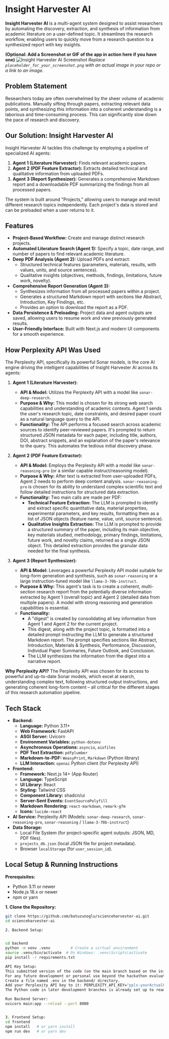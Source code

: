 # Insight Harvester AI 

**Insight Harvester AI** is a multi-agent system designed to assist researchers by automating the discovery, extraction, and synthesis of information from academic literature on a user-defined topic. It streamlines the research workflow, enabling users to quickly move from a research question to a synthesized report with key insights.

**(Optional: Add a Screenshot or GIF of the app in action here if you have one)**
![Insight Harvester AI Screenshot](<img width="1360" alt="image" src="https://github.com/user-attachments/assets/f5d42cc2-c6ad-4cb5-81de-86fe326cacc0" />
) 
*Replace `placeholder_for_your_screenshot.png` with an actual image in your repo or a link to an image.*

## Problem Statement

Researchers today are often overwhelmed by the sheer volume of academic publications. Manually sifting through papers, extracting relevant data points, and synthesizing this information into a coherent understanding is a laborious and time-consuming process. This can significantly slow down the pace of research and discovery.

## Our Solution: Insight Harvester AI

Insight Harvester AI tackles this challenge by employing a pipeline of specialized AI agents:

1.  **Agent 1 (Literature Harvester):** Finds relevant academic papers.
2.  **Agent 2 (PDF Feature Extractor):** Extracts detailed technical and qualitative information from uploaded PDFs.
3.  **Agent 3 (Report Synthesizer):** Generates a comprehensive Markdown report and a downloadable PDF summarizing the findings from all processed papers.

The system is built around "Projects," allowing users to manage and revisit different research topics independently. Each project's data is stored and can be preloaded when a user returns to it.

## Features

*   **Project-Based Workflow:** Create and manage distinct research projects.
*   **Automated Literature Search (Agent 1):** Specify a topic, date range, and number of papers to find relevant academic literature.
*   **Deep PDF Analysis (Agent 2):** Upload PDFs and extract:
    *   Structured technical features (parameters, materials, results, with values, units, and source sentences).
    *   Qualitative insights (objectives, methods, findings, limitations, future work, novelty).
*   **Comprehensive Report Generation (Agent 3):**
    *   Synthesizes information from all processed papers within a project.
    *   Generates a structured Markdown report with sections like Abstract, Introduction, Key Findings, etc.
    *   Provides an option to download the report as a PDF.
*   **Data Persistence & Preloading:** Project data and agent outputs are saved, allowing users to resume work and view previously generated results.
*   **User-Friendly Interface:** Built with Next.js and modern UI components for a smooth experience.

## How Perplexity API Was Used

The Perplexity API, specifically its powerful Sonar models, is the core AI engine driving the intelligent capabilities of Insight Harvester AI across its agents:

1.  **Agent 1 (Literature Harvester):**
    *   **API & Model:** Utilizes the Perplexity API with a model like `sonar-deep-research`.
    *   **Purpose & Why:** This model is chosen for its strong web search capabilities and understanding of academic contexts. Agent 1 sends the user's research topic, date constraints, and desired paper count as a natural language query to the API.
    *   **Functionality:** The API performs a focused search across academic sources to identify peer-reviewed papers. It's prompted to return structured JSON metadata for each paper, including title, authors, DOI, abstract snippets, and an explanation of the paper's relevance to the query. This automates the tedious initial discovery phase.

2.  **Agent 2 (PDF Feature Extractor):**
    *   **API & Model:** Employs the Perplexity API with a model like `sonar-reasoning-pro` (or a similar capable instruct/reasoning model).
    *   **Purpose & Why:** After text is extracted from user-uploaded PDFs, Agent 2 needs to perform deep content analysis. `sonar-reasoning-pro` is chosen for its ability to understand complex scientific text and follow detailed instructions for structured data extraction.
    *   **Functionality:** Two main calls are made per PDF:
        *   **Technical Feature Extraction:** The LLM is prompted to identify and extract specific quantitative data, material properties, experimental parameters, and key results, formatting them as a list of JSON objects (feature name, value, unit, source sentence).
        *   **Qualitative Insights Extraction:** The LLM is prompted to provide a structured summary of the paper, including its main objective, key materials studied, methodology, primary findings, limitations, future work, and novelty claims, returned as a single JSON object.
        This detailed extraction provides the granular data needed for the final synthesis.

3.  **Agent 3 (Report Synthesizer):**
    *   **API & Model:** Leverages a powerful Perplexity API model suitable for long-form generation and synthesis, such as `sonar-reasoning` or a large instruction-tuned model like `llama-3-70b-instruct`.
    *   **Purpose & Why:** This agent's task is to create a coherent, multi-section research report from the potentially diverse information extracted by Agent 1 (overall topic) and Agent 2 (detailed data from multiple papers). A model with strong reasoning and generation capabilities is essential.
    *   **Functionality:**
        *   A "digest" is created by consolidating all key information from Agent 1 and Agent 2 for the current project.
        *   This digest, along with the project topic, is formatted into a detailed prompt instructing the LLM to generate a structured Markdown report. The prompt specifies sections like Abstract, Introduction, Materials & Synthesis, Performance, Discussion, Individual Paper Summaries, Future Outlook, and Conclusion.
        *   The LLM synthesizes the information from the digest into a narrative report.

**Why Perplexity API?** The Perplexity API was chosen for its access to powerful and up-to-date Sonar models, which excel at search, understanding complex text, following structured output instructions, and generating coherent long-form content – all critical for the different stages of this research automation pipeline.

## Tech Stack

*   **Backend:**
    *   **Language:** Python 3.11+
    *   **Web Framework:** FastAPI
    *   **ASGI Server:** Uvicorn
    *   **Environment Variables:** `python-dotenv`
    *   **Asynchronous Operations:** `asyncio`, `aiofiles`
    *   **PDF Text Extraction:** `pdfplumber`
    *   **Markdown-to-PDF:** `WeasyPrint`, `Markdown` (Python library)
    *   **LLM Interaction:** `openai` Python client (for Perplexity API)
*   **Frontend:**
    *   **Framework:** Next.js 14+ (App Router)
    *   **Language:** TypeScript
    *   **UI Library:** React
    *   **Styling:** Tailwind CSS
    *   **Component Library:** shadcn/ui
    *   **Server-Sent Events:** `EventSourcePolyfill`
    *   **Markdown Rendering:** `react-markdown`, `remark-gfm`
    *   **Icons:** `lucide-react`
*   **AI Service:** Perplexity API (Models: `sonar-deep-research`, `sonar-reasoning-pro`, `sonar-reasoning` / `llama-3-70b-instruct`)
*   **Data Storage:**
    *   Local File System (for project-specific agent outputs: JSON, MD, PDF files).
    *   `projects_db.json` (local JSON file for project metadata).
    *   Browser `localStorage` (for `user_session_id`).

## Local Setup & Running Instructions

**Prerequisites:**
*   Python 3.11 or newer
*   Node.js 18.x or newer
*   npm or yarn

**1. Clone the Repository:**
   ```bash
   git clone https://github.com/batuzunoglu/scienceharvester-ai.git 
   cd scienceharvester-ai

   2. Backend Setup:


cd backend
python -m venv .venv         # Create a virtual environment
source .venv/bin/activate  # On Windows: .venv\Scripts\activate
pip install -r requirements.txt

API Key Setup:
This submitted version of the code (on the main branch based on the initial working commit) contains a pre-configured API key for Perplexity for ease of testing by judges during the hackathon.
For any future development or personal use beyond the hackathon evaluation, it is strongly recommended to remove the hardcoded key and use environment variables. To do this:
Create a file named .env in the backend/ directory.
Add your Perplexity API key to it: PERPLEXITY_API_KEY="pplx-yourActualKeyGoesHere"
The Python code in later development branches is already set up to read from this .env file.

Run Backend Server:
uvicorn main:app --reload --port 8000


3. Frontend Setup:
cd frontend
npm install   # or yarn install
npm run dev   # or yarn dev
